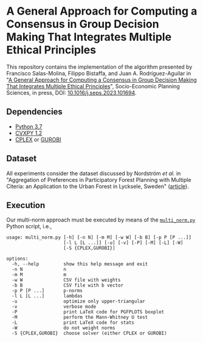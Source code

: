 A General Approach for Computing a Consensus in Group Decision Making That Integrates Multiple Ethical Principles
===================
This repository contains the implementation of the algorithm presented by Francisco Salas-Molina, Filippo Bistaffa, and Juan A. Rodríguez-Aguilar in "[A General Approach for Computing a Consensus in Group Decision Making That Integrates Multiple Ethical Principles](https://www.sciencedirect.com/science/article/pii/S0038012123002069/pdfft?md5=bf631ed1e2094c91969e057c0f9b65b7&pid=1-s2.0-S0038012123002069-main.pdf)", Socio-Economic Planning Sciences, in press, DOI: [10.1016/j.seps.2023.101694](https://doi.org/10.1016/j.seps.2023.101694).

Dependencies
----------
 - [Python 3.7](https://www.python.org/downloads/)
 - [CVXPY 1.2](https://www.cvxpy.org/)
 - [CPLEX](https://www.ibm.com/products/ilog-cplex-optimization-studio) or [GUROBI](https://www.gurobi.com)

Dataset
----------
All experiments consider the dataset discussed by Nordström *et al.* in "Aggregation of Preferences in Participatory Forest Planning with Multiple Citeria: an Application to the Urban Forest in Lycksele, Sweden"
([article](https://doi.org/10.1139/X09-107)).

Execution
----------
Our multi-norm approach must be executed by means of the [`multi_norm.py`](multi_norm.py) Python script, i.e.,
```
usage: multi_norm.py [-h] [-n N] [-m M] [-w W] [-b B] [-p P [P ...]]
                     [-l L [L ...]] [-u] [-v] [-P] [-M] [-L] [-W]
                     [-S {CPLEX,GUROBI}]

options:
  -h, --help         show this help message and exit
  -n N               n
  -m M               m
  -w W               CSV file with weights
  -b B               CSV file with b vector
  -p P [P ...]       p-norms
  -l L [L ...]       lambdas
  -u                 optimize only upper-triangular
  -v                 verbose mode
  -P                 print LaTeX code for PGFPLOTS boxplot
  -M                 perform the Mann-Whitney U test
  -L                 print LaTeX code for stats
  -W                 do not weight norms
  -S {CPLEX,GUROBI}  choose solver (either CPLEX or GUROBI)
```
